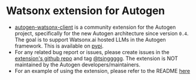 # Watsonx extension for Autogen

- [autogen-watsonx-client](https://github.com/tsinggggg/autogen-watsonx-client) is a community extension for the Autogen project, specifically for the new Autogen architecture since version `0.4`. The goal is to support Watsonx.ai hosted LLMs in the Autogen framework. This is available on [pypi](https://pypi.org/project/autogen-watsonx-client/).
- For any related bug report or issues, please create issues in the [extension's github repo](https://github.com/tsinggggg/autogen-watsonx-client) and tag [@tsinggggg](https://github.com/tsinggggg). The extension is NOT maintained by the Autogen developers/maintainers.
- For an example of using the extension, please refer to the README [here](https://github.com/tsinggggg/autogen-watsonx-client?tab=readme-ov-file#usage)